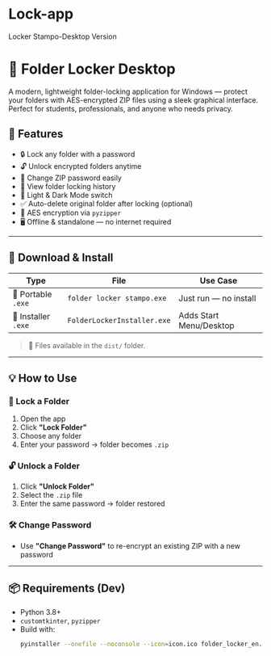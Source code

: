 # Lock-app
Locker Stampo-Desktop Version
# 🔐 Folder Locker Desktop

A modern, lightweight folder-locking application for Windows — protect your folders with AES-encrypted ZIP files using a sleek graphical interface. Perfect for students, professionals, and anyone who needs privacy.


## 🧰 Features

- 🔒 Lock any folder with a password
- 🔓 Unlock encrypted folders anytime
- 🔁 Change ZIP password easily
- 📜 View folder locking history
- 🎨 Light & Dark Mode switch
- ✅ Auto-delete original folder after locking (optional)
- 🧠 AES encryption via `pyzipper`
- 🖥️ Offline & standalone — no internet required

---

## 🚀 Download & Install

| Type              | File                                         | Use Case                  |
|-------------------|----------------------------------------------|---------------------------|
| 🔹 Portable `.exe` | `folder locker stampo.exe`                       | Just run — no install     |
| 🔹 Installer `.exe` | `FolderLockerInstaller.exe`                 | Adds Start Menu/Desktop   |

> 📁 Files available in the `dist/` folder.

---

## 💡 How to Use

### 🔐 Lock a Folder

1. Open the app
2. Click **"Lock Folder"**
3. Choose any folder
4. Enter your password → folder becomes `.zip`

### 🔓 Unlock a Folder

1. Click **"Unlock Folder"**
2. Select the `.zip` file
3. Enter the same password → folder restored

### 🛠 Change Password

- Use **"Change Password"** to re-encrypt an existing ZIP with a new password

---

## 📦 Requirements (Dev)

- Python 3.8+
- `customtkinter`, `pyzipper`
- Build with:
  ```bash
  pyinstaller --onefile --noconsole --icon=icon.ico folder_locker_en.py
